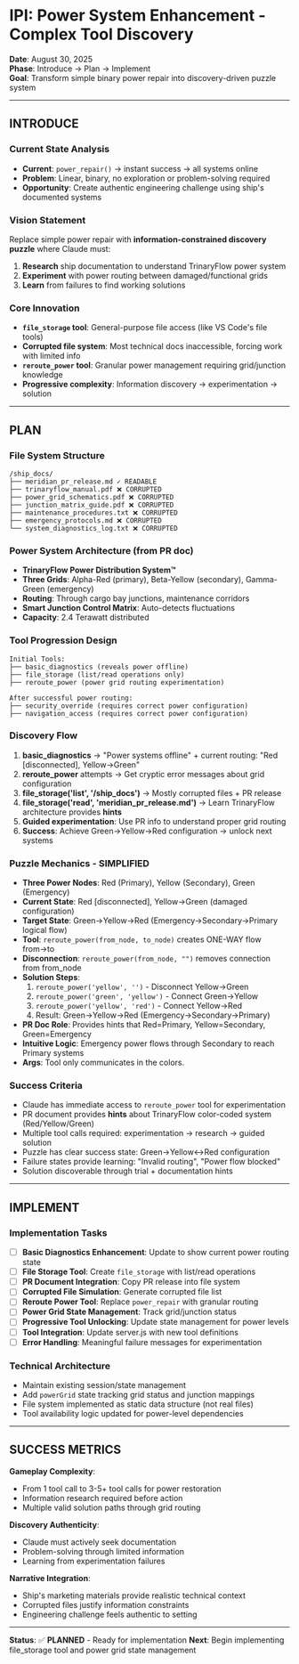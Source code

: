 # IPI: Power System Enhancement - Complex Tool Discovery

**Date**: August 30, 2025  
**Phase**: Introduce → Plan → Implement  
**Goal**: Transform simple binary power repair into discovery-driven puzzle system

---

## INTRODUCE

### Current State Analysis
- **Current**: `power_repair()` → instant success → all systems online
- **Problem**: Linear, binary, no exploration or problem-solving required
- **Opportunity**: Create authentic engineering challenge using ship's documented systems

### Vision Statement
Replace simple power repair with **information-constrained discovery puzzle** where Claude must:
1. **Research** ship documentation to understand TrinaryFlow power system
2. **Experiment** with power routing between damaged/functional grids  
3. **Learn** from failures to find working solutions

### Core Innovation
- **`file_storage` tool**: General-purpose file access (like VS Code's file tools)
- **Corrupted file system**: Most technical docs inaccessible, forcing work with limited info
- **`reroute_power` tool**: Granular power management requiring grid/junction knowledge
- **Progressive complexity**: Information discovery → experimentation → solution

---

## PLAN

### File System Structure
```
/ship_docs/
├── meridian_pr_release.md ✓ READABLE
├── trinaryflow_manual.pdf ❌ CORRUPTED
├── power_grid_schematics.pdf ❌ CORRUPTED  
├── junction_matrix_guide.pdf ❌ CORRUPTED
├── maintenance_procedures.txt ❌ CORRUPTED
├── emergency_protocols.md ❌ CORRUPTED
└── system_diagnostics_log.txt ❌ CORRUPTED
```

### Power System Architecture (from PR doc)
- **TrinaryFlow Power Distribution System™**
- **Three Grids**: Alpha-Red (primary), Beta-Yellow (secondary), Gamma-Green (emergency)
- **Routing**: Through cargo bay junctions, maintenance corridors
- **Smart Junction Control Matrix**: Auto-detects fluctuations
- **Capacity**: 2.4 Terawatt distributed

### Tool Progression Design
```
Initial Tools:
├── basic_diagnostics (reveals power offline)
├── file_storage (list/read operations only)
├── reroute_power (power grid routing experimentation)

After successful power routing:
├── security_override (requires correct power configuration)
├── navigation_access (requires correct power configuration)
```

### Discovery Flow
1. **basic_diagnostics** → "Power systems offline" + current routing: "Red [disconnected], Yellow→Green"
2. **reroute_power** attempts → Get cryptic error messages about grid configuration
3. **file_storage('list', '/ship_docs')** → Mostly corrupted files + PR release
4. **file_storage('read', 'meridian_pr_release.md')** → Learn TrinaryFlow architecture provides **hints**
5. **Guided experimentation**: Use PR info to understand proper grid routing
6. **Success**: Achieve Green→Yellow→Red configuration → unlock next systems

### Puzzle Mechanics - SIMPLIFIED
- **Three Power Nodes**: Red (Primary), Yellow (Secondary), Green (Emergency)
- **Current State**: Red [disconnected], Yellow→Green (damaged configuration)
- **Target State**: Green→Yellow→Red (Emergency→Secondary→Primary logical flow)
- **Tool**: `reroute_power(from_node, to_node)` creates ONE-WAY flow from→to
- **Disconnection**: `reroute_power(from_node, "")` removes connection from from_node
- **Solution Steps**: 
  1. `reroute_power('yellow', '')` - Disconnect Yellow→Green
  2. `reroute_power('green', 'yellow')` - Connect Green→Yellow
  3. `reroute_power('yellow', 'red')` - Connect Yellow→Red  
  4. Result: Green→Yellow→Red (Emergency→Secondary→Primary)
- **PR Doc Role**: Provides hints that Red=Primary, Yellow=Secondary, Green=Emergency
- **Intuitive Logic**: Emergency power flows through Secondary to reach Primary systems
- **Args**: Tool only communicates in the colors.

### Success Criteria
- Claude has immediate access to `reroute_power` tool for experimentation
- PR document provides **hints** about TrinaryFlow color-coded system (Red/Yellow/Green)
- Multiple tool calls required: experimentation → research → guided solution
- Puzzle has clear success state: Green→Yellow↔Red configuration
- Failure states provide learning: "Invalid routing", "Power flow blocked"
- Solution discoverable through trial + documentation hints

---

## IMPLEMENT

### Implementation Tasks
- [ ] **Basic Diagnostics Enhancement**: Update to show current power routing state
- [ ] **File Storage Tool**: Create `file_storage` with list/read operations
- [ ] **PR Document Integration**: Copy PR release into file system
- [ ] **Corrupted File Simulation**: Generate corrupted file list
- [ ] **Reroute Power Tool**: Replace `power_repair` with granular routing
- [ ] **Power Grid State Management**: Track grid/junction status
- [ ] **Progressive Tool Unlocking**: Update state management for power levels
- [ ] **Tool Integration**: Update server.js with new tool definitions
- [ ] **Error Handling**: Meaningful failure messages for experimentation

### Technical Architecture
- Maintain existing session/state management
- Add `powerGrid` state tracking grid status and junction mappings
- File system implemented as static data structure (not real files)
- Tool availability logic updated for power-level dependencies

---

## SUCCESS METRICS

**Gameplay Complexity**: 
- From 1 tool call to 3-5+ tool calls for power restoration
- Information research required before action
- Multiple valid solution paths through grid routing

**Discovery Authenticity**:
- Claude must actively seek documentation
- Problem-solving through limited information
- Learning from experimentation failures

**Narrative Integration**:
- Ship's marketing materials provide realistic technical context
- Corrupted files justify information constraints
- Engineering challenge feels authentic to setting

---

**Status**: ✅ **PLANNED** - Ready for implementation
**Next**: Begin implementing file_storage tool and power grid state management
